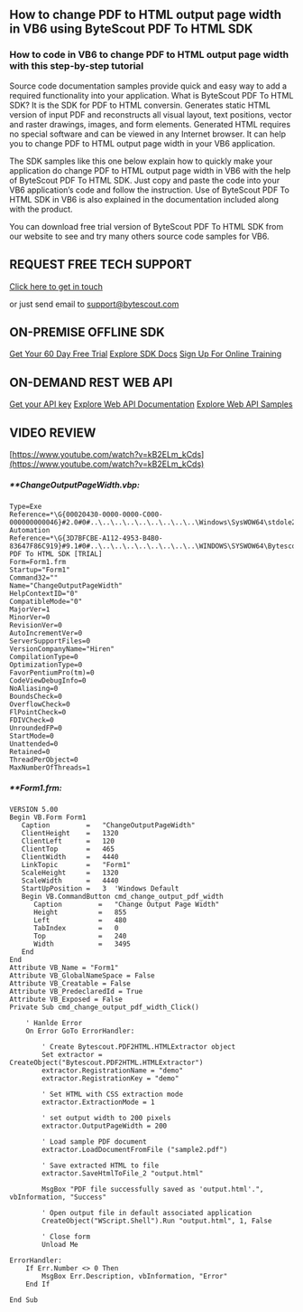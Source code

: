 ## How to change PDF to HTML output page width in VB6 using ByteScout PDF To HTML SDK

### How to code in VB6 to change PDF to HTML output page width with this step-by-step tutorial

Source code documentation samples provide quick and easy way to add a required functionality into your application. What is ByteScout PDF To HTML SDK? It is the SDK for PDF to HTML conversin. Generates static HTML version of input PDF and reconstructs all visual layout, text positions, vector and raster drawings, images, and form elements. Generated HTML requires no special software and can be viewed in any Internet browser. It can help you to change PDF to HTML output page width in your VB6 application.

The SDK samples like this one below explain how to quickly make your application do change PDF to HTML output page width in VB6 with the help of ByteScout PDF To HTML SDK. Just copy and paste the code into your VB6 application’s code and follow the instruction. Use of ByteScout PDF To HTML SDK in VB6 is also explained in the documentation included along with the product.

You can download free trial version of ByteScout PDF To HTML SDK from our website to see and try many others source code samples for VB6.

## REQUEST FREE TECH SUPPORT

[Click here to get in touch](https://bytescout.zendesk.com/hc/en-us/requests/new?subject=ByteScout%20PDF%20To%20HTML%20SDK%20Question)

or just send email to [support@bytescout.com](mailto:support@bytescout.com?subject=ByteScout%20PDF%20To%20HTML%20SDK%20Question) 

## ON-PREMISE OFFLINE SDK 

[Get Your 60 Day Free Trial](https://bytescout.com/download/web-installer?utm_source=github-readme)
[Explore SDK Docs](https://bytescout.com/documentation/index.html?utm_source=github-readme)
[Sign Up For Online Training](https://academy.bytescout.com/)


## ON-DEMAND REST WEB API

[Get your API key](https://pdf.co/documentation/api?utm_source=github-readme)
[Explore Web API Documentation](https://pdf.co/documentation/api?utm_source=github-readme)
[Explore Web API Samples](https://github.com/bytescout/ByteScout-SDK-SourceCode/tree/master/PDF.co%20Web%20API)

## VIDEO REVIEW

[https://www.youtube.com/watch?v=kB2ELm_kCds](https://www.youtube.com/watch?v=kB2ELm_kCds)




<!-- code block begin -->

##### ****ChangeOutputPageWidth.vbp:**
    
```
Type=Exe
Reference=*\G{00020430-0000-0000-C000-000000000046}#2.0#0#..\..\..\..\..\..\..\..\..\Windows\SysWOW64\stdole2.tlb#OLE Automation
Reference=*\G{3D7BFCBE-A112-4953-B4B0-83647F86C919}#9.1#0#..\..\..\..\..\..\..\..\..\WINDOWS\SYSWOW64\Bytescout.PDF2HTML.tlb#ByteScout PDF To HTML SDK [TRIAL]
Form=Form1.frm
Startup="Form1"
Command32=""
Name="ChangeOutputPageWidth"
HelpContextID="0"
CompatibleMode="0"
MajorVer=1
MinorVer=0
RevisionVer=0
AutoIncrementVer=0
ServerSupportFiles=0
VersionCompanyName="Hiren"
CompilationType=0
OptimizationType=0
FavorPentiumPro(tm)=0
CodeViewDebugInfo=0
NoAliasing=0
BoundsCheck=0
OverflowCheck=0
FlPointCheck=0
FDIVCheck=0
UnroundedFP=0
StartMode=0
Unattended=0
Retained=0
ThreadPerObject=0
MaxNumberOfThreads=1

```

<!-- code block end -->    

<!-- code block begin -->

##### ****Form1.frm:**
    
```
VERSION 5.00
Begin VB.Form Form1 
   Caption         =   "ChangeOutputPageWidth"
   ClientHeight    =   1320
   ClientLeft      =   120
   ClientTop       =   465
   ClientWidth     =   4440
   LinkTopic       =   "Form1"
   ScaleHeight     =   1320
   ScaleWidth      =   4440
   StartUpPosition =   3  'Windows Default
   Begin VB.CommandButton cmd_change_output_pdf_width 
      Caption         =   "Change Output Page Width"
      Height          =   855
      Left            =   480
      TabIndex        =   0
      Top             =   240
      Width           =   3495
   End
End
Attribute VB_Name = "Form1"
Attribute VB_GlobalNameSpace = False
Attribute VB_Creatable = False
Attribute VB_PredeclaredId = True
Attribute VB_Exposed = False
Private Sub cmd_change_output_pdf_width_Click()

    ' Hanlde Error
    On Error GoTo ErrorHandler:
        
        ' Create Bytescout.PDF2HTML.HTMLExtractor object
        Set extractor = CreateObject("Bytescout.PDF2HTML.HTMLExtractor")
        extractor.RegistrationName = "demo"
        extractor.RegistrationKey = "demo"

        ' Set HTML with CSS extraction mode
        extractor.ExtractionMode = 1

        ' set output width to 200 pixels
        extractor.OutputPageWidth = 200
        
        ' Load sample PDF document
        extractor.LoadDocumentFromFile ("sample2.pdf")

        ' Save extracted HTML to file
        extractor.SaveHtmlToFile_2 "output.html"
        
        MsgBox "PDF file successfully saved as 'output.html'.", vbInformation, "Success"

        ' Open output file in default associated application
        CreateObject("WScript.Shell").Run "output.html", 1, False

        ' Close form
        Unload Me

ErrorHandler:
    If Err.Number <> 0 Then
        MsgBox Err.Description, vbInformation, "Error"
    End If

End Sub

```

<!-- code block end -->